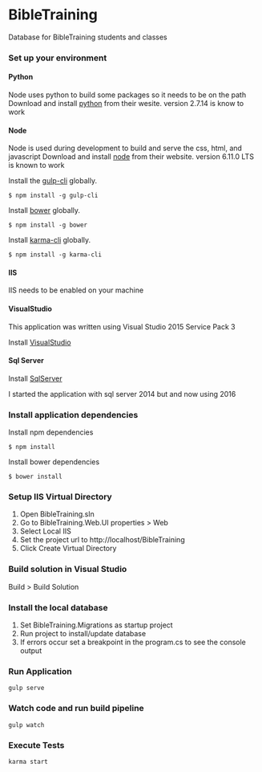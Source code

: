# BibleTraining
Database for BibleTraining students and classes

### Set up your environment

#### Python
Node uses python to build some packages so it needs to be on the path
Download and install [python](https://www.python.org) from their wesite.
version 2.7.14 is know to work

#### Node
Node is used during development to build and serve the css, html, and javascript
Download and install [node](https://nodejs.org) from their website.
version 6.11.0 LTS is known to work

Install the [gulp-cli](http://gulpjs.com) globally.
```
$ npm install -g gulp-cli
```

Install [bower](http://bower.io) globally.
```
$ npm install -g bower
```

Install [karma-cli](https://www.npmjs.com/package/karma-cli) globally.
```
$ npm install -g karma-cli
```

#### IIS
IIS needs to be enabled on your machine

#### VisualStudio
This application was written using Visual Studio 2015 Service Pack 3

Install [VisualStudio](https://www.visualstudio.com/vs/)

#### Sql Server
Install [SqlServer](https://www.microsoft.com/en-us/sql-server/sql-server-2016)

I started the application with sql server 2014 but and now using 2016

### Install application dependencies
Install npm dependencies
```
$ npm install
```

Install bower dependencies
```
$ bower install
```

### Setup IIS Virtual Directory

1. Open BibleTraining.sln
2. Go to BibleTraining.Web.UI properties > Web
3. Select Local IIS
4. Set the project url to http://localhost/BibleTraining
5. Click Create Virtual Directory

### Build solution in Visual Studio 
Build > Build Solution

### Install the local database

1. Set BibleTraining.Migrations as startup project
2. Run project to install/update database
3. If errors occur set a breakpoint in the program.cs to see the console output

### Run Application
```
gulp serve
```

### Watch code and run build pipeline
```
gulp watch
```

### Execute Tests
```
karma start
```
